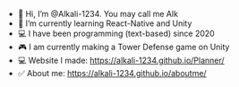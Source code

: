 - 👋 Hi, I’m @Alkali-1234. You may call me Alk
- 🌱 I’m currently learning React-Native and Unity
- 💻 I have been programming (text-based) since 2020
- 🎮 I am currently making a Tower Defense game on Unity
- 💻 Website I made: https://alkali-1234.github.io/Planner/
- ✅ About me: https://alkali-1234.github.io/aboutme/
